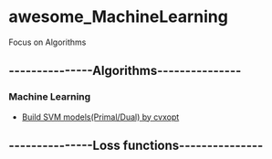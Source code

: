 # awesome_MachineLearning
Focus on Algorithms

## ---------------Algorithms---------------
### Machine Learning
- [Build SVM models(Primal/Dual) by cvxopt](https://github.com/jokk33/awesome_MachineLearning/blob/main/Algorithms/svm.ipynb)

## ---------------Loss functions---------------
